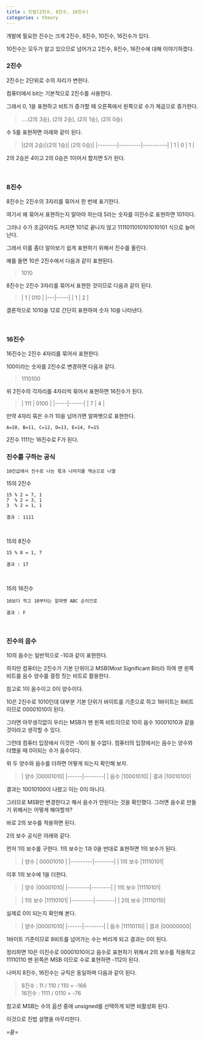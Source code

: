 ```yaml
---
title : 진법(2진수, 8진수, 16진수)
categories : theory
---
```


개발에 필요한 진수는 크게 2진수, 8진수, 10진수, 16진수가 있다.

10진수는 모두가 알고 있으므로 넘어가고 2진수, 8진수, 16진수에 대해 이야기하겠다.


### 2진수

2진수는 2단위로 수의 자리가 변한다.


컴퓨터에서 bit는 기본적으로 2진수를 사용한다. 

그래서 0, 1을 표현하고 비트가 증가할 때 오른쪽에서 왼쪽으로 수가 제곱으로 증가한다.

> ....(2의 3승), (2의 2승), (2의 1승), (2의 0승)

수 5를 표현하면 아래와 같이 된다.

> |(2의 2승)|(2의 1승)| (2의 0승)|
  |--------|---------|----------|
  |  1     |     0   |    1     | 
                 

2의 2승은 4이고 2의 0승은 1이어서 합치면 5가 된다.

<br>

### 8진수

8진수는 2진수의 3자리를 묶어서 한 번에 표기한다.

여기서 왜 묶어서 표현하는지 알아야 하는데 5라는 숫자를 이진수로 표현하면 101이다.

그러나 수가 조금이라도 커지면 101로 끝나지 않고 1111011010101010101 식으로 늘어난다.

그래서 이를 좀더 알아보기 쉽게 표현하기 위해서 진수를 올린다.

예를 들면 10은 2진수에서 다음과 같이 표현된다. 

> 1010

8진수는 2진수 3자리를 묶어서 표현한 것이므로 다음과 같이 된다.

> | 1 | 010 |
  |---|-----|
  | 1 |  2  |

결론적으로 1010을 12로 간단히 표현하여 숫자 10을 나타낸다.

<br>

### 16진수

16진수는 2진수 4자리를 묶어서 표현한다.

100이라는 숫자를 2진수로 변경하면 다음과 같다.

> 1110100

위 2진수의 각자리를 4자리씩 묶어서 표현하면 16진수가 된다.

> | 111 | 0100 |
  |-----|------|
  | 7   |  4   |


만약 4자리 묶은 수가 10을 넘어가면 알파벳으로 표현한다.

`A=10, B=11, C=12, D=13, E=14, F=15`

2진수 1111는 16진수로 F가 된다.



### 진수를 구하는 공식

`10진값에서 진수로 나눈 몫과 나머지를 역순으로 나열`

15의 2진수
```
15 % 2 = 7, 1
7  % 2 = 3, 1
3  % 2 = 1, 1

결과 : 1111
```

<br>

15의 8진수
```
15 % 8 = 1, 7

결과 : 17
```


<br>

15의 16진수
```
16보다 작고 10부터는 알파벳 ABC 순이므로

결과 : F
```

<br>

### 진수의 음수

10의 음수는 일반적으로 -10과 같이 표현한다.

하지만 컴퓨터는 2진수가 기본 단위이고 MSB(Most Significant Bit)라 하여 맨 왼쪽 비트를 음수 양수를 결정 짓는 비트로 활용한다.

참고로 1이 음수이고 0이 양수이다.

10은 2진수로 1010인데 대부분 기본 단위가 바이트를 기준으로 하고 1바이트는 8비트이므로 00001010이 된다.

그러면 아무생각없이 우리는 MSB가 맨 왼쪽 비트이므로 10의 음수  10001010과 같을 것이라고 생각할 수 있다.

그런데 컴퓨터 입장에서 이것은 -10이 될 수없다. 컴퓨터의 입장에서는 음수는 양수와 더했을 때 0이되는 수가 음수이다.

위 두 양수와 음수를 더하면 어떻게 되는지 확인해 보자.

>| 양수 |00001010|
 |------|--------|
 | 음수 |10001010|
 | 결과 |10010100|


결과는 10010100이 나왔고 이는 0이 아니다.

그러므로 MSB만 변경한다고 해서 음수가 안된다는 것을 확인했다. 그러면 음수로 만들기 위해서는 어떻게 해야할까?

바로 2의 보수를 적용하면 된다.

2의 보수 공식은 아래와 같다.


먼저 1의 보수를 구한다. 1의 보수는 1과 0을 반대로 표현하면 1의 보수가 된다.

> | 양수    | 00001010 |
  |---------|--------|
  | 1의 보수  |11110101|


이후 1의 보수에 1을 더한다.

> | 양수    |00001010|
  |---------|--------|
  | 1의 보수 |11110101|


> | 1의 보수 |11110101|
  |---------|--------|
  | 2의 보수 |11110110|


실제로 0이 되는지 확인해 본다.


>| 양수 |00001010|
 |------|--------|
 | 음수 |11110110|
 | 결과 |00000000|


1바이트 기준이므로 8비트를 넘어가는 수는 버리게 되고 결과는 0이 된다.

정리하면 10은 이진수로 00001010이고 음수로 표현하기 위해서 2의 보수를 적용하고 11110110 맨 왼쪽은 MSB 이므로 수로 표현하면 -112이 된다.

나머지 8진수, 16진수는 규칙은 동일하며 다음과 같이 된다.

> 8진수  : 11 / 110 / 110  = -166 <br>
> 16진수 : 1111 / 0110  = -76



참고로 MSB는 수의 옵션 중에 unsigned를 선택하게 되면 비활성화 된다.

이것으로 진법 설명을 마무리한다.

=끝=


























